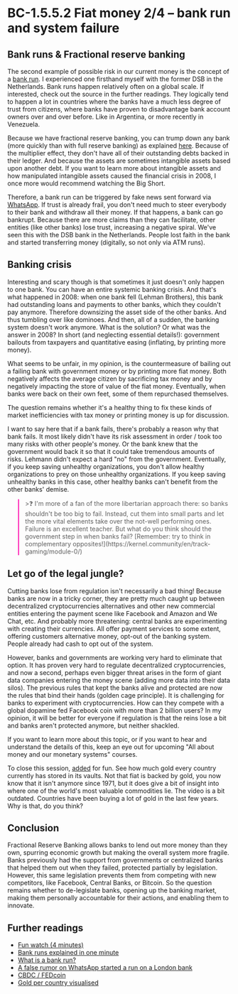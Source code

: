 # BC-1.5.5.2 Fiat money 2/4 – bank run and system failure

## Bank runs & Fractional reserve banking

The second example of possible risk in our current money is the concept of a [bank run](https://en.wikipedia.org/wiki/Bank_run). I experienced one firsthand myself with the former DSB in the Netherlands. Bank runs happen relatively often on a global scale. If interested, check out the source in the further readings. They logically tend to happen a lot in countries where the banks have a much less degree of trust from citizens, where banks have proven to disadvantage bank account owners over and over before. Like in Argentina, or more recently in Venezuela. 

Because we have fractional reserve banking, you can trump down any bank (more quickly than with full reserve banking) as explained [here](https://www.youtube.com/watch?v=xa75BfmXQH4). Because of the multiplier effect, they don't have all of their outstanding debts backed in their ledger. And because the assets are sometimes intangible assets based upon another debt. If you want to learn more about intangible assets and how manipulated intangible assets caused the financial crisis in 2008, I once more would recommend watching the Big Short. 


Therefore, a bank run can be triggered by fake news sent forward via [WhatsApp]( https://www.businessinsider.nl/whatsapp-rumour-started-run-on-metro-bank-2019-5?international=true&r=US). If trust is already frail, you don't need much to steer everybody to their bank and withdraw all their money. If that happens, a bank can go bankrupt. Because there are more claims than they can facilitate, other entities (like other banks) lose trust, increasing a negative spiral. We've seen this with the DSB bank in the Netherlands. People lost faith in the bank and started transferring money (digitally, so not only via ATM runs).

## Banking crisis

Interesting and scary though is that sometimes it just doesn't only happen to one bank. You can have an entire systemic banking crisis. And that's what happened in 2008: when one bank fell (Lehman Brothers), this bank had outstanding loans and payments to other banks,
which they couldn't pay anymore. Therefore downsizing the asset side of the other banks. And thus tumbling over like dominoes. And then, all of a sudden, the banking system doesn't work anymore. What is the solution? Or what was the answer in 2008? In short (and neglecting essential details!): government bailouts from taxpayers and quantitative easing (inflating, by printing more money). 

What seems to be unfair, in my opinion, is the countermeasure of bailing out a failing bank with government money or by printing more fiat money. Both negatively affects the average citizen by sacrificing tax money and by negatively impacting the store of value of the fiat money. Eventually, when banks were back on their own feet, some of them repurchased themselves. 

The question remains whether it's a healthy thing to fix these kinds of market inefficiencies with tax money or printing money is up for discussion. 

I want to say here that if a bank fails, there's probably a reason why that bank fails. It most likely didn't have its risk assessment in order / took too many risks with other people's money. Or the bank knew that the government would back it so that it could take tremendous amounts of risks. Lehmann didn't expect a hard "no" from the government. Eventually, if you keep saving unhealthy organizations, you don't allow healthy organizations to prey on those unhealthy organizations. If you keep saving unhealthy banks in this case, other healthy banks can't benefit from the other banks' demise. 

<blockquote style="border-color: #ff0bac"> >❓ I'm more of a fan of the more libertarian approach there: so banks shouldn't be too big to fail. Instead, cut them into small parts and let the more vital elements take over the not-well performing ones. Failure is an excellent teacher. But what do you think should the government step in when banks fail? [Remember: try to think in complementary opposites!](https://kernel.community/en/track-gaming/module-0/) </blockquote> 

## Let go of the legal jungle? 

Cutting banks lose from regulation isn't necessarily a bad thing! Because banks are now in a tricky corner, they are pretty much caught up between decentralized cryptocurrencies alternatives and other new commercial entities entering the payment scene like Facebook and Amazon and We Chat, etc. And probably more threatening: central banks are experimenting with creating their currencies. All offer payment services to some extent, offering customers alternative money, opt-out of the banking system. People already had cash to opt out of the system. 

However, banks and governments are working very hard to eliminate that option. It has proven very hard to regulate decentralized cryptocurrencies, and now a second, perhaps even bigger threat arises in the form of giant data companies entering the money scene (adding more data into their data silos). The previous rules that kept the banks alive and protected are now the rules that bind their hands (golden cage principle). It is challenging for banks to experiment with cryptocurrencies. How can they compete with a global dopamine fed Facebook coin with more than 2 billion users? In my opinion, it will be better for everyone if regulation is that the reins lose a bit and banks aren't protected anymore, but neither shackled. 

If you want to learn more about this topic, or if you want to hear and understand the details of this, keep an eye out for upcoming "All about money and our monetary systems" courses. 

To close this session, [added]( https://www.youtube.com/watch?v=3oXMGeEQfeg&feature=emb_logo) for fun. See how much gold every country currently has stored in its vaults. Not that fiat is backed by gold, you now know that it isn't anymore since 1971, but it does give a bit of insight into where one of the world's most valuable commodities lie. The video is a bit outdated. Countries have been buying a lot of gold in the last few years. Why is that, do you think?  

## Conclusion
Fractional Reserve Banking allows banks to lend out more money than they own, spurring economic growth but making the overall system more fragile. Banks previously had the support from governments or centralized banks that helped them out when they failed, protected partially by legislation. However, this same legislation prevents them from competing with new competitors, like Facebook, Central Banks, or Bitcoin. So the question remains whether to de-legislate banks, opening up the banking market, making them personally accountable for their actions, and enabling them to innovate. 


## Further readings 
* [Fun watch (4 minutes)](https://www.youtube.com/watch?v=iPkJH6BT7dM)
* [Bank runs explained in one minute](https://www.youtube.com/watch?v=xa75BfmXQH4)
* [What is a bank run? ](https://en.wikipedia.org/wiki/Bank_run)
* [A false rumor on WhatsApp started a run on a London bank](https://www.businessinsider.nl/whatsapp-rumour-started-run-on-metro-bank-2019-5?international=true&r=US)
* [CBDC / FEDcoin](https://cryptonomics.org/2015/02/05/which-fedcoin/)
* [Gold per country visualised](https://www.youtube.com/watch?v=3oXMGeEQfeg&feature=emb_logo)
